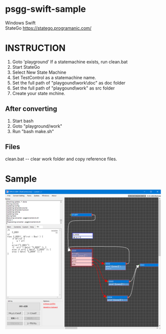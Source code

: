 # psgg-swift-sample

Windows
Swift  
StateGo https://statego.programanic.com/  

# INSTRUCTION

1. Goto 'playground'
   If a statemachine exists, run clean.bat
2. Start StateGo
3. Select New State Machine
4. Set TestControl as a statemachine name.
5. Set the full path of "playgound\work\doc" as doc folder
6. Set the full path of "playgound\work"     as src folder
7. Create your state mchine.

## After converting

1. Start bash
2. Goto "playground/work"
3. Run "bash make.sh"

## Files 

clean.bat -- clear work folder and copy reference files.

# Sample

![](https://raw.githubusercontent.com/NNNIC/psgg-swift-sample/master/wiki/test1.png)
